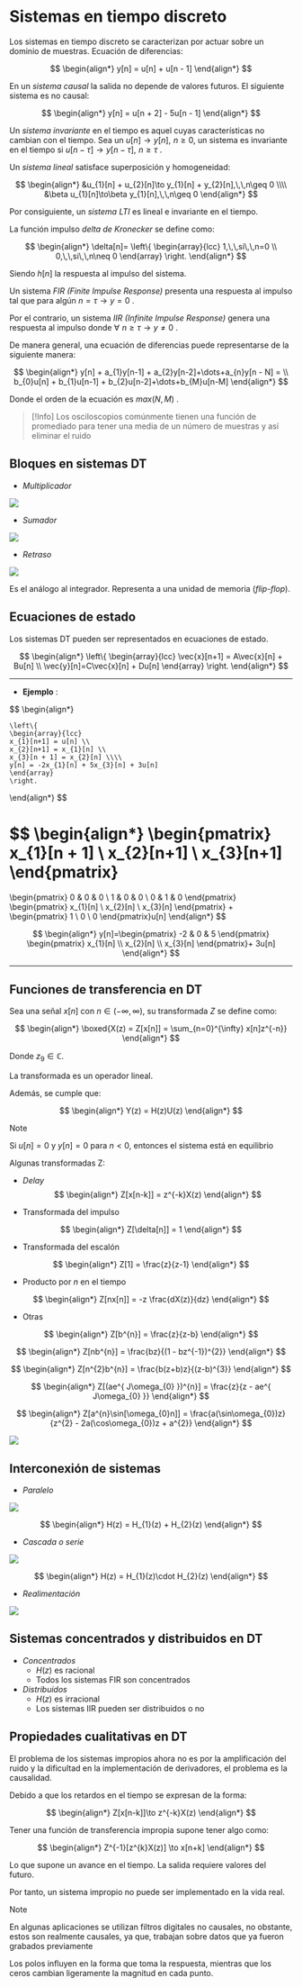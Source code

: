 # Sistemas en tiempo discreto

Los sistemas en tiempo discreto se caracterizan por actuar sobre un dominio de muestras.
Ecuación de diferencias:

$$
\begin{align*}
	y[n] = u[n] + u[n - 1]
\end{align*}
$$

En un _sistema causal_ la salida no depende de valores futuros.
El siguiente sistema es no causal:

$$
\begin{align*}
	y[n] = u[n + 2] - 5u[n - 1]
\end{align*}
$$

Un _sistema invariante_ en el tiempo es aquel cuyas características no cambian con el tiempo. Sea un $u[n]\to y[n],\,\,n\geq 0$, un sistema es invariante en el tiempo si $u[n - \tau]\to y[n - \tau],\,\,n\geq \tau$ .

Un _sistema lineal_ satisface superposición y homogeneidad:

$$
\begin{align*}
	&u_{1}[n] + u_{2}[n]\to y_{1}[n] + y_{2}[n],\,\,n\geq 0 \\\\
	&\beta u_{1}[n]\to\beta y_{1}[n],\,\,n\geq 0
\end{align*}
$$

Por consiguiente, un _sistema LTI_ es lineal e invariante en el tiempo.

La función impulso _delta de Kronecker_ se define como:

$$
\begin{align*}
	\delta[n]= \left\{
		\begin{array}{lcc}
		     1,\,\,si\,\,n=0 \\
			 0,\,\,si\,\,n\neq 0
		\end{array}
	\right.
\end{align*}
$$

Siendo $h[n]$ la respuesta al impulso del sistema.

Un sistema _FIR (Finite Impulse Response)_ presenta una respuesta al impulso tal que para algún $n=\tau\to y=0$ . 

Por el contrario, un sistema _IIR (Infinite Impulse Response)_ genera una respuesta al impulso donde $\forall\,\,n\geq\tau\to y\neq 0$ .

De manera general, una ecuación de diferencias puede representarse de la siguiente manera:

$$
\begin{align*}
	y[n] + a_{1}y[n-1] + a_{2}y[n-2]+\dots+a_{n}y[n - N] = \\
	 b_{0}u[n] + b_{1}u[n-1] + b_{2}u[n-2]+\dots+b_{M}u[n-M]
\end{align*}
$$

Donde el orden de la ecuación es $max(N, M)$ .

>[!Info]
>Los osciloscopios comúnmente tienen una función de promediado para tener una media de un número de muestras y así eliminar el ruido


## Bloques en sistemas DT

- _Multiplicador_

![](attachments/Pasted%20image%2020230520185742.png)

- _Sumador_

![](attachments/Pasted%20image%2020230520185948.png)

- _Retraso_

![](attachments/Pasted%20image%2020230520190045.png)

Es el análogo al integrador. Representa a una unidad de memoria (_flip-flop_).


## Ecuaciones de estado

Los sistemas DT pueden ser representados en ecuaciones de estado.

$$
\begin{align*}
	\left\{
	\begin{array}{lcc}
		\vec{x}[n+1] = A\vec{x}[n] + Bu[n] \\
	\vec{y}[n]=C\vec{x}[n] + Du[n]
	\end{array}
	\right.
\end{align*}
$$


---

- __Ejemplo__ :

$$
\begin{align*}

	\left\{
	\begin{array}{lcc}
	x_{1}[n+1] = u[n] \\
	x_{2}[n+1] = x_{1}[n] \\
	x_{3}[n + 1] = x_{2}[n] \\\\
	y[n] = -2x_{1}[n] + 5x_{3}[n] + 3u[n]
	\end{array}
	\right.
\end{align*}
$$

$$
\begin{align*}
	\begin{pmatrix}
x_{1}[n + 1] \\
	x_{2}[n+1] \\
	x_{3}[n+1]
\end{pmatrix}
=
\begin{pmatrix}
0 & 0 & 0 \\
1 & 0 & 0 \\
0 & 1 & 0
\end{pmatrix}
\begin{pmatrix}
x_{1}[n] \\
x_{2}[n] \\
x_{3}[n]
\end{pmatrix} +
\begin{pmatrix}
1 \\
0 \\
0
\end{pmatrix}u[n]
\end{align*}
$$

$$
\begin{align*}
	y[n]=\begin{pmatrix}
-2 & 0 & 5
\end{pmatrix}
\begin{pmatrix}
x_{1}[n] \\
x_{2}[n] \\
x_{3}[n]
\end{pmatrix}+
3u[n]
\end{align*}
$$

---


## Funciones de transferencia en DT

Sea una señal $x[n]$ con $n\in(-\infty,\infty)$, su transformada $Z$ se define como:

$$
\begin{align*}
	\boxed{X(z) = Z[x[n]] = \sum_{n=0}^{\infty} x[n]z^{-n}}
\end{align*}
$$

Donde $z_{9}\in \mathbb{C}$.  

La transformada es un operador lineal.

Además, se cumple que:

$$
\begin{align*}
	Y(z) = H(z)U(z)
\end{align*}
$$

>[!Note]
>Si $u[n] = 0$ y $y[n] = 0$ para $n<0$, entonces el sistema está en equilibrio

Algunas transformadas Z:

- _Delay_
$$
\begin{align*}
	Z[x[n-k]] = z^{-k}X(z)
\end{align*}
$$

- Transformada del impulso

$$
\begin{align*}
	Z[\delta[n]] = 1
\end{align*}
$$

- Transformada del escalón 

$$
\begin{align*}
	Z[1] = \frac{z}{z-1}
\end{align*}
$$

- Producto por $n$ en el tiempo

$$
\begin{align*}
	Z[nx[n]] = -z \frac{dX(z)}{dz}
\end{align*}
$$

- Otras

$$
\begin{align*}
	Z[b^{n}] = \frac{z}{z-b}
\end{align*}
$$


$$
\begin{align*}
	Z[nb^{n}] = \frac{bz}{(1 - bz^{-1})^{2}}
\end{align*}
$$

$$
\begin{align*}
	Z[n^{2}b^{n}] = \frac{b(z+b)z}{(z-b)^{3}}
\end{align*}
$$

$$
\begin{align*}
	Z[(ae^{ J\omega_{0} })^{n}] = \frac{z}{z - ae^{ J\omega_{0} }}
\end{align*}
$$

$$
\begin{align*}
	Z[a^{n}\sin[\omega_{0}n]] = \frac{a(\sin\omega_{0})z}{z^{2} - 2a(\cos\omega_{0})z + a^{2}}
\end{align*}
$$

![](attachments/Pasted%20image%2020230520194834.png)


## Interconexión de sistemas

- _Paralelo_

![](attachments/Pasted%20image%2020230520193508.png)

$$
\begin{align*}
	H(z) = H_{1}(z) + H_{2}(z)
\end{align*}
$$

- _Cascada o serie_

![](attachments/Pasted%20image%2020230520193644.png)

$$
\begin{align*}
	H(z) = H_{1}(z)\cdot H_{2}(z)
\end{align*}
$$

- _Realimentación_

![](attachments/Pasted%20image%2020230520194114.png)


## Sistemas concentrados y distribuidos en DT

- _Concentrados_
	- $H(z)$ es racional
	- Todos los sistemas FIR son concentrados
- _Distribuidos_
	- $H(z)$ es irracional
	- Los sistemas IIR pueden ser distribuidos o no


## Propiedades cualitativas en DT

El problema de los sistemas impropios ahora no es por la amplificación del ruido y la dificultad en la implementación de derivadores, el problema es la causalidad.

Debido a que los retardos en el tiempo se expresan de la forma:

$$
\begin{align*}
	Z[x[n-k]]\to z^{-k}X(z)
\end{align*}
$$

Tener una función de transferencia impropia supone tener algo como:

$$
\begin{align*}
	Z^{-1}[z^{k}X(z)] \to x[n+k]
\end{align*}
$$

Lo que supone un avance en el tiempo. La salida requiere valores del futuro.

Por tanto, un sistema impropio no puede ser implementado en la vida real.

>[!Note]
>En algunas aplicaciones se utilizan filtros digitales no causales, no obstante, estos son realmente causales, ya que, trabajan sobre datos que ya fueron grabados previamente

Los polos influyen en la forma que toma la respuesta, mientras que los ceros cambian ligeramente la magnitud en cada punto.




